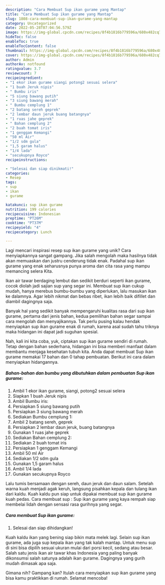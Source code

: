 ```yaml
---
description: "Cara Membuat Sup ikan gurame yang Mantap"
title: "Cara Membuat Sup ikan gurame yang Mantap"
slug: 1808-cara-membuat-sup-ikan-gurame-yang-mantap
category: Uncategorized
date: 2022-05-28T07:04:56.579Z
image: https://img-global.cpcdn.com/recipes/8f4b1816b779596a/680x482cq70/sup-ikan-gurame-foto-resep-utama.jpg
hideToc: false
enableToc: true
enableTocContent: false
thumbnail: https://img-global.cpcdn.com/recipes/8f4b1816b779596a/680x482cq70/sup-ikan-gurame-foto-resep-utama.jpg
cover: https://img-global.cpcdn.com/recipes/8f4b1816b779596a/680x482cq70/sup-ikan-gurame-foto-resep-utama.jpg
author: Admin
authorAv: notfound
ratingvalue: 3.7
reviewcount: 7
recipeingredient:
- "1 ekor ikan gurame siangi potong2 sesuai selera"
- "1 buah Jeruk nipis"
- " Bumbu iris"
- "5 siung bawang putih"
- "3 siung bawang merah"
- " Bumbu cemplung 1"
- "2 batang sereh geprek"
- "2 lembar daun jeruk buang batangnya"
- "1 ruas jahe geprek"
- " Bahan cemplung 2"
- "2 buah tomat iris"
- "1 genggam Kemangi"
- "50 ml Air"
- "1/2 sdm gula"
- "1,5 garam halus"
- "1/4 lada"
- "secukupnya Royco"
recipeinstructions:

- "Selesai dan siap dinikmati!"
categories:
- Resep
tags:
- sup
- ikan
- gurame

katakunci: sup ikan gurame 
nutrition: 199 calories
recipecuisine: Indonesian
preptime: "PT26M"
cooktime: "PT37M"
recipeyield: "4"
recipecategory: Lunch

---
```





Lagi mencari inspirasi resep sup ikan gurame yang unik? Cara menyiapkannya sangat gampang. Jika salah mengolah maka hasilnya tidak akan memuaskan dan justru cenderung tidak enak. Padahal sup ikan gurame yang enak seharusnya punya aroma dan cita rasa yang mampu memancing selera Kita.





Ikan air tawar berdaging lembut dan sedikit berduri seperti ikan gurame, cocok diolah jadi sajian sup yang segar ini. Membuat sup ikan cukup mudah, hanya merebus bumbu-bumbu yang diperlukan, lalu masukan ikan ke dalamnya. Agar lebih nikmat dan bebas ribet, ikan lebih baik difillet dan diambil dagingnya saja.

Banyak hal yang sedikit banyak mempengaruhi kualitas rasa dari sup ikan gurame, pertama dari jenis bahan, kedua pemilihan bahan segar sampai cara mengolah dan menyajikannya. Tak perlu pusing kalau hendak menyiapkan sup ikan gurame enak di rumah, karena asal sudah tahu triknya maka hidangan ini dapat jadi suguhan spesial.






Nah, kali ini kita coba, yuk, ciptakan sup ikan gurame sendiri di rumah. Tetap dengan bahan sederhana, hidangan ini bisa memberi manfaat dalam membantu menjaga kesehatan tubuh kita. Anda dapat membuat Sup ikan gurame memakai 17 bahan dan 0 tahap pembuatan. Berikut ini cara dalam menyiapkan hidangannya.

<!--inarticleads1-->

##### Bahan-bahan dan bumbu yang dibutuhkan dalam pembuatan Sup ikan gurame:

1. Ambil 1 ekor ikan gurame, siangi, potong2 sesuai selera
1. Siapkan 1 buah Jeruk nipis
1. Ambil  Bumbu iris:
1. Persiapkan 5 siung bawang putih
1. Persiapkan 3 siung bawang merah
1. Sediakan  Bumbu cemplung 1:
1. Ambil 2 batang sereh, geprek
1. Persiapkan 2 lembar daun jeruk, buang batangnya
1. Gunakan 1 ruas jahe geprek
1. Sediakan  Bahan cemplung 2:
1. Sediakan 2 buah tomat iris
1. Persiapkan 1 genggam Kemangi
1. Ambil 50 ml Air
1. Sediakan 1/2 sdm gula
1. Gunakan 1,5 garam halus
1. Ambil 1/4 lada
1. Gunakan secukupnya Royco


Lalu tumis bersamaan dengan sereh, daun jeruk dan daun salam. Setelah warna kuah menjadi agak keruh, langsung pisahkan kepala dan tulang ikan dari kaldu. Kuah kaldu pun siap untuk dipakai membuat sup ikan gurame kuah pedas. Cara membuat sup : Sup ikan gurame yang kaya rempah siap membelai lidah dengan sensasi rasa gurihnya yang segar. 

<!--inarticleads2-->

##### Cara membuat Sup ikan gurame:


1. Selesai dan siap dihidangkan!

Kuah kaldu ikan yang bening siap bikin mata melek lagi. Selain sup ikan gurame, ada juga sup kepala ikan yang tak kalah mantap. Untuk menu sup di sini bisa dipilih sesuai ukuran mulai dari porsi kecil, sedang atau besar. Salah satu jenis ikan air tawar khas Indonesia yang paling banyak dikonsumsi salah satunya adalah ikan gurame. Dagingnya yang gurih mudah dimasak apa saja. 

Gimana nih? Gampang kan? Itulah cara menyiapkan sup ikan gurame yang bisa kamu praktikkan di rumah. Selamat mencoba!

